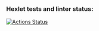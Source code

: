 ### Hexlet tests and linter status:
[![Actions Status](https://github.com/MaksHaks/php-project-lvl3/workflows/hexlet-check/badge.svg)](https://github.com/MaksHaks/php-project-lvl3/actions)